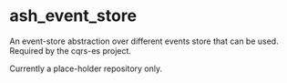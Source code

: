 # ash_event_store
An event-store abstraction over different events store that can be used.
Required by the cqrs-es project.

Currently a place-holder repository only.

